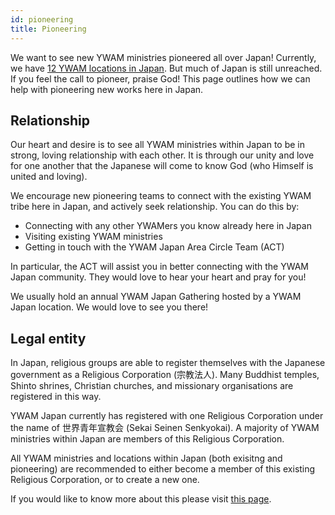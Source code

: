 ```yaml
---
id: pioneering
title: Pioneering
---
```


We want to see new YWAM ministries pioneered all over Japan! Currently, we have [12 YWAM locations in Japan](https://www.ywamjapan.org/en/omegazones/). But much of Japan is still unreached. If you feel the call to pioneer, praise God! This page outlines how we can help with pioneering new works here in Japan.

## Relationship

Our heart and desire is to see all YWAM ministries within Japan to be in strong, loving relationship with each other. It is through our unity and love for one another that the Japanese will come to know God (who Himself is united and loving).

We encourage new pioneering teams to connect with the existing YWAM tribe here in Japan, and actively seek relationship. You can do this by:

- Connecting with any other YWAMers you know already here in Japan
- Visiting existing YWAM ministries
- Getting in touch with the YWAM Japan Area Circle Team (ACT)

In particular, the ACT will assist you in better connecting with the YWAM Japan community. They would love to hear your heart and pray for you!

We usually hold an annual YWAM Japan Gathering hosted by a YWAM Japan location. We would love to see you there!

## Legal entity

In Japan, religious groups are able to register themselves with the Japanese government as a Religious Corporation (宗教法人). Many Buddhist temples, Shinto shrines, Christian churches, and missionary organisations are registered in this way.

YWAM Japan currently has registered with one Religious Corporation under the name of 世界青年宣教会 (Sekai Seinen Senkyokai). A majority of YWAM ministries within Japan are members of this Religious Corporation.

All YWAM ministries and locations within Japan (both exisitng and pioneering) are recommended to either become a member of this existing Religious Corporation, or to create a new one.

If you would like to know more about this please visit [this page](religiouscorporation.md).
